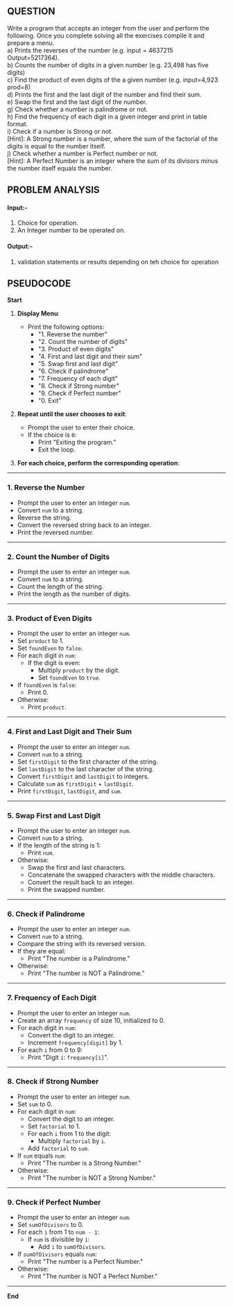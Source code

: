 ## **QUESTION**
Write a program that accepts an integer from the user and perform the following. Once
you complete solving all the exercises compile it and prepare a menu.</br>
a) Prints the reverses of the number (e.g. input = 4637215 Output=5217364).</br>
b) Counts the number of digits in a given number (e.g. 23,498 has five digits)</br>
c) Find the product of even digits of the a given number (e.g. input=4,923 prod=8)</br>
d) Prints the first and the last digit of the number and find their sum.</br>
e) Swap the first and the last digit of the number.</br>
g) Check whether a number is palindrome or not.</br>
h) Find the frequency of each digit in a given integer and print in table format.</br>
i) Check if a number is Strong or not.</br>
[Hint]: A Strong number is a number, where the sum of the factorial of the digits is equal to the
number itself.</br>
j) Check whether a number is Perfect number or not.</br>
[Hint]: A Perfect Number is an integer where the sum of its divisors minus the number itself
equals the number.</br>
## **PROBLEM ANALYSIS**
#### **Input**:-
1. Choice for operation.
2. An Integer number to be operated on.
#### **Output**:-
1. validation statements or results depending on teh choice for operation
## **PSEUDOCODE**
**Start**

1. **Display Menu**:  
   - Print the following options:  
     - "1. Reverse the number"  
     - "2. Count the number of digits"  
     - "3. Product of even digits"  
     - "4. First and last digit and their sum"  
     - "5. Swap first and last digit"  
     - "6. Check if palindrome"  
     - "7. Frequency of each digit"  
     - "8. Check if Strong number"  
     - "9. Check if Perfect number"  
     - "0. Exit"  

2. **Repeat until the user chooses to exit**:  
   - Prompt the user to enter their choice.  
   - If the choice is `0`:  
     - Print "Exiting the program."  
     - Exit the loop.  

3. **For each choice, perform the corresponding operation**:  

---

### 1. **Reverse the Number**  
- Prompt the user to enter an integer `num`.  
- Convert `num` to a string.  
- Reverse the string.  
- Convert the reversed string back to an integer.  
- Print the reversed number.  

---

### 2. **Count the Number of Digits**  
- Prompt the user to enter an integer `num`.  
- Convert `num` to a string.  
- Count the length of the string.  
- Print the length as the number of digits.  

---

### 3. **Product of Even Digits**  
- Prompt the user to enter an integer `num`.  
- Set `product` to 1.  
- Set `foundEven` to `false`.  
- For each digit in `num`:  
  - If the digit is even:  
    - Multiply `product` by the digit.  
    - Set `foundEven` to `true`.  
- If `foundEven` is `false`:  
  - Print 0.  
- Otherwise:  
  - Print `product`.  

---

### 4. **First and Last Digit and Their Sum**  
- Prompt the user to enter an integer `num`.  
- Convert `num` to a string.  
- Set `firstDigit` to the first character of the string.  
- Set `lastDigit` to the last character of the string.  
- Convert `firstDigit` and `lastDigit` to integers.  
- Calculate `sum` as `firstDigit` + `lastDigit`.  
- Print `firstDigit`, `lastDigit`, and `sum`.  

---

### 5. **Swap First and Last Digit**  
- Prompt the user to enter an integer `num`.  
- Convert `num` to a string.  
- If the length of the string is 1:  
  - Print `num`.  
- Otherwise:  
  - Swap the first and last characters.  
  - Concatenate the swapped characters with the middle characters.  
  - Convert the result back to an integer.  
  - Print the swapped number.  

---

### 6. **Check if Palindrome**  
- Prompt the user to enter an integer `num`.  
- Convert `num` to a string.  
- Compare the string with its reversed version.  
- If they are equal:  
  - Print "The number is a Palindrome."  
- Otherwise:  
  - Print "The number is NOT a Palindrome."  

---

### 7. **Frequency of Each Digit**  
- Prompt the user to enter an integer `num`.  
- Create an array `frequency` of size 10, initialized to 0.  
- For each digit in `num`:  
  - Convert the digit to an integer.  
  - Increment `frequency[digit]` by 1.  
- For each `i` from 0 to 9:  
  - Print "Digit `i`: `frequency[i]`".  

---

### 8. **Check if Strong Number**  
- Prompt the user to enter an integer `num`.  
- Set `sum` to 0.  
- For each digit in `num`:  
  - Convert the digit to an integer.  
  - Set `factorial` to 1.  
  - For each `i` from 1 to the digit:  
    - Multiply `factorial` by `i`.  
  - Add `factorial` to `sum`.  
- If `sum` equals `num`:  
  - Print "The number is a Strong Number."  
- Otherwise:  
  - Print "The number is NOT a Strong Number."  

---

### 9. **Check if Perfect Number**  
- Prompt the user to enter an integer `num`.  
- Set `sumOfDivisors` to 0.  
- For each `i` from 1 to `num - 1`:  
  - If `num` is divisible by `i`:  
    - Add `i` to `sumOfDivisors`.  
- If `sumOfDivisors` equals `num`:  
  - Print "The number is a Perfect Number."  
- Otherwise:  
  - Print "The number is NOT a Perfect Number."  

---

**End**
